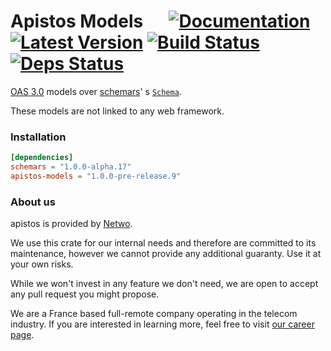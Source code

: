 # Apistos Models &emsp; [![Documentation]][docs.rs] [![Latest Version]][crates.io] [![Build Status]][build] [![Deps Status]][deps.rs]

[docs.rs]: https://docs.rs/apistos-models/

[crates.io]: https://crates.io/crates/apistos-models

[build]: https://github.com/netwo-io/apistos/actions/workflows/build.yaml?branch=main

[Documentation]: https://img.shields.io/docsrs/apistos-models

[Latest Version]: https://img.shields.io/crates/v/apistos-models.svg

[Build Status]: https://github.com/netwo-io/apistos/actions/workflows/build.yaml/badge.svg?branch=main

[deps.rs]: https://deps.rs/crate/apistos-models

[Deps Status]: https://deps.rs/crate/apistos-models/latest/status.svg

[OASv3.md]: https://github.com/OAI/OpenAPI-Specification/blob/main/versions/3.0.3.md

[OAS 3.0][OASv3.md] models over [schemars](https://github.com/GREsau/schemars)'
s [`Schema`](https://docs.rs/schemars/latest/schemars/schema/enum.Schema.html).

These models are not linked to any web framework.

### Installation

```toml
[dependencies]
schemars = "1.0.0-alpha.17"
apistos-models = "1.0.0-pre-release.9"
```

### About us

apistos is provided by [Netwo](https://www.netwo.io).

We use this crate for our internal needs and therefore are committed to its maintenance, however we cannot provide any
additional guaranty. Use it at your own risks.

While we won't invest in any feature we don't need, we are open to accept any pull request you might propose.

We are a France based full-remote company operating in the telecom industry. If you are interested in learning more,
feel free to visit [our career page](https://www.netwo.io/carriere).
